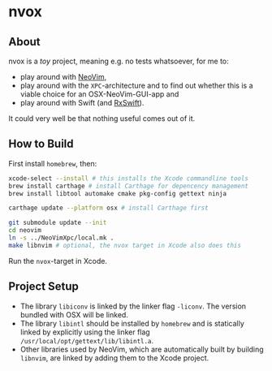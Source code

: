 nvox
====

## About

nvox is a *toy* project, meaning e.g. no tests whatsoever, for me to:

- play around with [NeoVim](https://github.com/neovim),
- play around with the `XPC`-architecture and to find out whether this is a viable choice for an OSX-NeoVim-GUI-app and
- play around with Swift (and [RxSwift](https://github.com/ReactiveX/RxSwift)).

It could very well be that nothing useful comes out of it.

## How to Build

First install `homebrew`, then:

```bash
xcode-select --install # this installs the Xcode commandline tools
brew install carthage # install Carthage for depencency management
brew install libtool automake cmake pkg-config gettext ninja

carthage update --platform osx # install Carthage first

git submodule update --init
cd neovim
ln -s ../NeoVimXpc/local.mk .
make libnvim # optional, the nvox target in Xcode also does this
```

Run the `nvox`-target in Xcode.

## Project Setup

* The library `libiconv` is linked by the linker flag `-liconv`. The version bundled with OSX will be linked.
* The library `libintl` should be installed by `homebrew` and is statically linked by explicitly using the linker flag `/usr/local/opt/gettext/lib/libintl.a`.
* Other libraries used by NeoVim, which are automatically built by building `libnvim`, are linked by adding them to the Xcode project.
